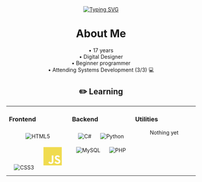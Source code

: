 
<div align="center">
    <a href="https://git.io/typing-svg"><img src="https://readme-typing-svg.demolab.com?font=Fira+Code&pause=1000&color=DC44C4&random=false&width=435&lines=Hello%2C+My+name+is+Eduarda!" alt="Typing SVG" /></a>
</div>

<div align="center">  
<h1> About Me</h1>
<a>• 17 years </a><br>
<a>• Digital Designer</a><br>
<a>• Beginner programmer</a><br> 
<a>• Attending Systems Development (3/3) 💻</a>

  
## ✏️ Learning
<table><tr><td valign="top" width="33%">



### Frontend
<div align="center">  
<img style="margin: 10px" src="https://profilinator.rishav.dev/skills-assets/html5-original-wordmark.svg" alt="HTML5" height="50" /> 
<img style="margin: 10px" src="https://profilinator.rishav.dev/skills-assets/css3-original-wordmark.svg" alt="CSS3" height="50" /> 
<img style="margin: 10px" src="https://raw.githubusercontent.com/devicons/devicon/master/icons/javascript/javascript-plain.svg" alt="js" height="50" />   

</td><td valign="top" width="33%">



### Backend 
<div align="center">  
<img style="margin: 10px" src="https://profilinator.rishav.dev/skills-assets/csharp-original.svg" alt="C#" height="50" />
<img style="margin: 10px" src="https://profilinator.rishav.dev/skills-assets/python-original.svg" alt="Python" height="50" />  
<img style="margin: 10px" src="https://profilinator.rishav.dev/skills-assets/mysql-original-wordmark.svg" alt="MySQL" height="50" />  
<img style="margin: 10px" src="https://profilinator.rishav.dev/skills-assets/php-original.svg" alt="PHP" height="50" />
</div>

</td><td valign="top" width="33%">



### Utilities  
<div align="center">   
<p> Nothing yet </p>
</div>
</td></tr></table>  
<br/>  
<h2></h2>
